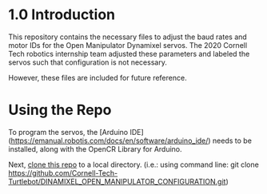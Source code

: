 # 1.0 Introduction

This repository contains the necessary files to adjust the baud rates and motor IDs for the Open Manipulator Dynamixel servos. The 2020 Cornell Tech robotics internship team adjusted these parameters and labeled the servos such that configuration is not necessary.

However, these files are included for future reference. 

# Using the Repo

To program the servos, the [Arduino IDE] (https://emanual.robotis.com/docs/en/software/arduino_ide/) needs to be installed, along with the OpenCR Library for Arduino.

Next, [clone this repo](https://github.com/Cornell-Tech-Turtlebot/DINAMIXEL_OPEN_MANIPULATOR_CONFIGURATION) to a local directory. (i.e.: using command line: git clone https://github.com/Cornell-Tech-Turtlebot/DINAMIXEL_OPEN_MANIPULATOR_CONFIGURATION.git)



